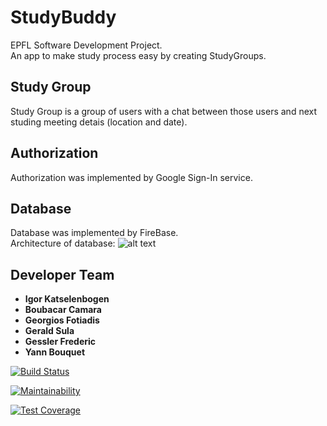 # StudyBuddy

EPFL Software Development Project. 
<br/> 
An app to make study process easy by creating StudyGroups.

## Study Group
Study Group is a group of users with a chat between those users and next studing 
meeting detais (location and date).

## Authorization
Authorization was implemented by Google Sign-In service.

## Database
Database was implemented by FireBase.
<br/> 
Architecture of database:
![alt text](https://user-images.githubusercontent.com/27146664/46584035-fd49aa00-ca5e-11e8-89bc-fe1539744ac9.png)

## Developer Team

* **Igor Katselenbogen**
* **Boubacar Camara**
* **Georgios Fotiadis**
* **Gerald Sula**
* **Gessler Frederic**
* **Yann Bouquet**

[![Build Status](https://travis-ci.org/geofot96/StudyBuddy.svg?branch=master)](https://travis-ci.org/geofot96/StudyBuddy)

[![Maintainability](https://api.codeclimate.com/v1/badges/d0aecda544bf21060638/maintainability)](https://codeclimate.com/github/geofot96/StudyBuddy/maintainability)

[![Test Coverage](https://api.codeclimate.com/v1/badges/d0aecda544bf21060638/test_coverage)](https://codeclimate.com/github/geofot96/StudyBuddy/test_coverage)
